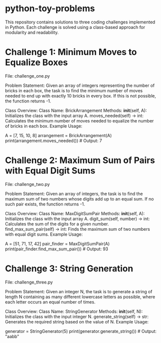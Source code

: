 # python-toy-problems

This repository contains solutions to three coding challenges implemented in Python. Each challenge is solved using a class-based approach for modularity and readability.

# Challenge 1: Minimum Moves to Equalize Boxes
File: challenge_one.py

Problem Statement:
Given an array of integers representing the number of bricks in each box, the task is to find the minimum number of moves needed to end up with exactly 10 bricks in every box. If this is not possible, the function returns -1.

Class Overview:
Class Name: BrickArrangement
Methods:
__init__(self, A): Initializes the class with the input array A.
moves_needed(self) -> int: Calculates the minimum number of moves needed to equalize the number of bricks in each box.
Example Usage:

A = [7, 15, 10, 8]
arrangement = BrickArrangement(A)
print(arrangement.moves_needed())  # Output: 7

# Challenge 2: Maximum Sum of Pairs with Equal Digit Sums
File: challenge_two.py

Problem Statement:
Given an array of integers, the task is to find the maximum sum of two numbers whose digits add up to an equal sum. If no such pair exists, the function returns -1.

Class Overview:
Class Name: MaxDigitSumPair
Methods:
__init__(self, A): Initializes the class with the input array A.
digit_sum(self, number) -> int: Calculates the sum of the digits for a given number.
find_max_sum_pair(self) -> int: Finds the maximum sum of two numbers with equal digit sums.
Example Usage:

A = [51, 71, 17, 42]
pair_finder = MaxDigitSumPair(A)
print(pair_finder.find_max_sum_pair())  # Output: 93
# Challenge 3: String Generation
File: challenge_three.py

Problem Statement:
Given an integer N, the task is to generate a string of length N containing as many different lowercase letters as possible, where each letter occurs an equal number of times.

Class Overview:
Class Name: StringGenerator
Methods:
__init__(self, N): Initializes the class with the input integer N.
generate_string(self) -> str: Generates the required string based on the value of N.
Example Usage:

generator = StringGenerator(5)
print(generator.generate_string())  # Output: "aabb"